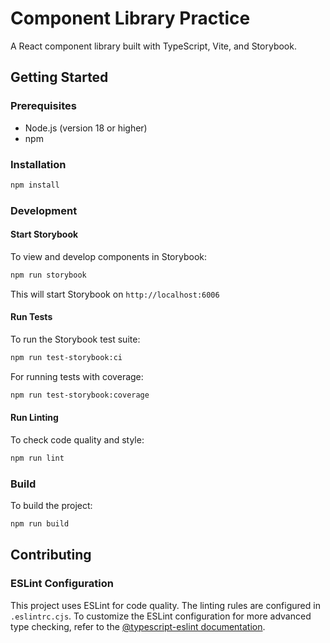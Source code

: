 # Component Library Practice

A React component library built with TypeScript, Vite, and Storybook.

## Getting Started

### Prerequisites
- Node.js (version 18 or higher)
- npm

### Installation
```bash
npm install
```

### Development

#### Start Storybook
To view and develop components in Storybook:
```bash
npm run storybook
```
This will start Storybook on `http://localhost:6006`

#### Run Tests
To run the Storybook test suite:
```bash
npm run test-storybook:ci
```

For running tests with coverage:
```bash
npm run test-storybook:coverage
```

#### Run Linting
To check code quality and style:
```bash
npm run lint
```

### Build
To build the project:
```bash
npm run build
```

## Contributing

### ESLint Configuration
This project uses ESLint for code quality. The linting rules are configured in `.eslintrc.cjs`. To customize the ESLint configuration for more advanced type checking, refer to the [@typescript-eslint documentation](https://typescript-eslint.io/).

